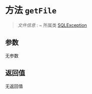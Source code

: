 # 方法 `getFile`

> *文件信息* : ~
> 所属类 [SQLException](../SQLException.md)




## 参数


无参数


## 返回值

无返回值
